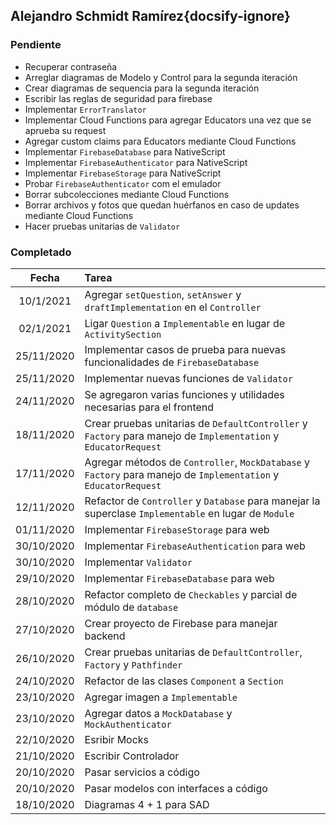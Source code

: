 ## Alejandro Schmidt Ramírez{docsify-ignore}

### Pendiente
* Recuperar contraseña
* Arreglar diagramas de Modelo y Control para la segunda iteración
* Crear diagramas de sequencia para la segunda iteración
* Escribir las reglas de seguridad para firebase
* Implementar `ErrorTranslator`
* Implementar Cloud Functions para agregar Educators una vez que se aprueba su request
* Agregar custom claims para Educators mediante Cloud Functions
* Implementar `FirebaseDatabase` para NativeScript
* Implementar `FirebaseAuthenticator` para NativeScript
* Implementar `FirebaseStorage` para NativeScript
* Probar `FirebaseAuthenticator` com el emulador
* Borrar subcolecciones mediante Cloud Functions
* Borrar archivos y fotos que quedan huérfanos en caso de updates mediante Cloud Functions
* Hacer pruebas unitarias de `Validator`

### Completado
| Fecha | Tarea |
| :---: | :--- |
| 10/1/2021 | Agregar `setQuestion`, `setAnswer` y `draftImplementation` en el `Controller` |
| 02/1/2021 | Ligar `Question` a `Implementable` en lugar de `ActivitySection` |
| 25/11/2020 | Implementar casos de prueba para nuevas funcionalidades de `FirebaseDatabase` |
| 25/11/2020 | Implementar nuevas funciones de `Validator` |
| 24/11/2020 | Se agregaron varias funciones y utilidades necesarias para el frontend |
| 18/11/2020 | Crear pruebas unitarias de `DefaultController` y `Factory` para manejo de `Implementation` y `EducatorRequest` | 
| 17/11/2020 | Agregar métodos de `Controller`, `MockDatabase` y `Factory` para manejo de `Implementation` y `EducatorRequest` |
| 12/11/2020 | Refactor de `Controller` y `Database` para manejar la superclase `Implementable` en lugar de `Module` |
| 01/11/2020 | Implementar `FirebaseStorage` para web |
| 30/10/2020 | Implementar `FirebaseAuthentication` para web |
| 30/10/2020 | Implementar `Validator` |
| 29/10/2020 | Implementar `FirebaseDatabase` para web |
| 28/10/2020 | Refactor completo de `Checkables` y parcial de módulo de `database` |
| 27/10/2020 | Crear proyecto de Firebase para manejar backend |
| 26/10/2020 | Crear pruebas unitarias de `DefaultController`, `Factory` y `Pathfinder` |
| 24/10/2020 | Refactor de las clases `Component` a `Section` | 
| 23/10/2020 | Agregar imagen a `Implementable` |
| 23/10/2020 | Agregar datos a `MockDatabase` y `MockAuthenticator` |
| 22/10/2020 | Esribir Mocks |
| 21/10/2020 | Escribir Controlador |
| 20/10/2020 | Pasar servicios a código |
| 20/10/2020 | Pasar modelos con interfaces a código |
| 18/10/2020 | Diagramas 4 + 1 para SAD |